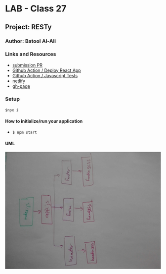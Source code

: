 # LAB - Class 27

## Project: RESTy

### Author: Batool Al-Ali

### Links and Resources

- [submission PR](https://github.com/batool-alali-401-advanced-javascript/RESTy/pull/5)
- [Github Action / Deploy React App](https://github.com/batool-alali-401-advanced-javascript/RESTy/runs/818611109)
- [Github Action / Javascript Tests](https://github.com/batool-alali-401-advanced-javascript/RESTy/runs/818611061?check_suite_focus=true)
- [netlify](https://resty2020.netlify.app/)
- [gh-page](https://batool-alali-401-advanced-javascript.github.io/RESTy/)

### Setup
` $npx i `

#### How to initialize/run your application 
- `$ npm start`


#### UML
![UML Diagram](UML.jpg)